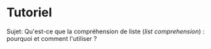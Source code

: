 # Tutoriel

Sujet: Qu'est-ce que la compréhension de liste (_list comprehension_) : pourquoi et comment l'utiliser ?
